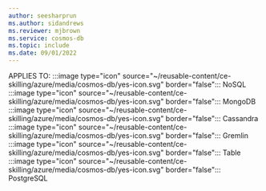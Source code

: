 ```yaml
---
author: seesharprun
ms.author: sidandrews
ms.reviewer: mjbrown
ms.service: cosmos-db
ms.topic: include
ms.date: 09/01/2022
---
```


APPLIES TO:
:::image type="icon" source="~/reusable-content/ce-skilling/azure/media/cosmos-db/yes-icon.svg" border="false":::
NoSQL
:::image type="icon" source="~/reusable-content/ce-skilling/azure/media/cosmos-db/yes-icon.svg" border="false":::
MongoDB
:::image type="icon" source="~/reusable-content/ce-skilling/azure/media/cosmos-db/yes-icon.svg" border="false":::
Cassandra
:::image type="icon" source="~/reusable-content/ce-skilling/azure/media/cosmos-db/yes-icon.svg" border="false":::
Gremlin
:::image type="icon" source="~/reusable-content/ce-skilling/azure/media/cosmos-db/yes-icon.svg" border="false":::
Table
:::image type="icon" source="~/reusable-content/ce-skilling/azure/media/cosmos-db/yes-icon.svg" border="false":::
PostgreSQL
